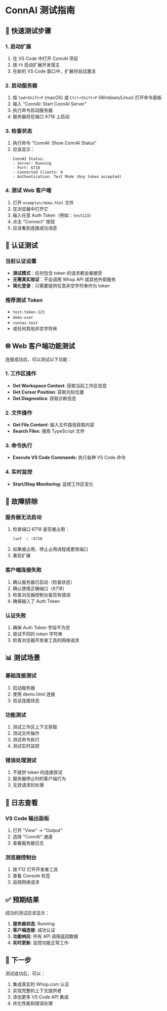 # ConnAI 测试指南

## 🚀 快速测试步骤

### 1. 启动扩展
1. 在 VS Code 中打开 ConnAI 项目
2. 按 `F5` 启动扩展开发宿主
3. 在新的 VS Code 窗口中，扩展将自动激活

### 2. 启动服务器
1. 按 `Cmd+Shift+P` (macOS) 或 `Ctrl+Shift+P` (Windows/Linux) 打开命令面板
2. 输入 "ConnAI: Start ConnAI Server"
3. 执行命令启动服务器
4. 服务器将在端口 6718 上启动

### 3. 检查状态
1. 执行命令 "ConnAI: Show ConnAI Status"
2. 应该显示：
   ```
   ConnAI Status:
   - Server: Running
   - Port: 6718
   - Connected Clients: 0
   - Authentication: Test Mode (Any token accepted)
   ```

### 4. 测试 Web 客户端
1. 打开 `examples/demo.html` 文件
2. 在浏览器中打开它
3. 输入任意 Auth Token（例如：`test123`）
4. 点击 "Connect" 按钮
5. 应该看到连接成功消息

## 🔧 认证测试

### 当前认证设置
- **测试模式**：任何包含 token 的请求都会被接受
- **无需真实验证**：不会调用 Whop API 或其他外部服务
- **简化登录**：只需要提供任意非空字符串作为 token

### 推荐测试 Token
- `test-token-123`
- `demo-user`
- `connai-test`
- 或任何其他非空字符串

## 🌐 Web 客户端功能测试

连接成功后，可以测试以下功能：

### 1. 工作区操作
- **Get Workspace Context**: 获取当前工作区信息
- **Get Cursor Position**: 获取光标位置
- **Get Diagnostics**: 获取诊断信息

### 2. 文件操作
- **Get File Content**: 输入文件路径获取内容
- **Search Files**: 搜索 TypeScript 文件

### 3. 命令执行
- **Execute VS Code Commands**: 执行各种 VS Code 命令

### 4. 实时监控
- **Start/Stop Monitoring**: 监控工作区变化

## 🐛 故障排除

### 服务器无法启动
1. 检查端口 6718 是否被占用：
   ```bash
   lsof -i :6718
   ```
2. 如果被占用，停止占用进程或更改端口
3. 重启扩展

### 客户端连接失败
1. 确认服务器已启动（检查状态）
2. 确认使用正确端口（6718）
3. 检查浏览器控制台是否有错误
4. 确保输入了 Auth Token

### 认证失败
1. 确保 Auth Token 字段不为空
2. 尝试不同的 token 字符串
3. 检查浏览器开发者工具的网络请求

## 📊 测试场景

### 基础连接测试
1. 启动服务器
2. 使用 demo.html 连接
3. 验证连接状态

### 功能测试
1. 测试工作区上下文获取
2. 测试文件操作
3. 测试命令执行
4. 测试实时监控

### 错误处理测试
1. 不提供 token 的连接尝试
2. 服务器停止时的客户端行为
3. 无效请求的处理

## 📝 日志查看

### VS Code 输出面板
1. 打开 "View" → "Output"
2. 选择 "ConnAI" 通道
3. 查看服务器日志

### 浏览器控制台
1. 按 F12 打开开发者工具
2. 查看 Console 标签
3. 监控网络请求

## ✅ 预期结果

成功的测试应该显示：

1. **服务器状态**: Running
2. **客户端连接**: 成功认证
3. **功能响应**: 所有 API 调用返回数据
4. **实时更新**: 监控功能正常工作

## 🎯 下一步

测试成功后，可以：

1. 集成真实的 Whop.com 认证
2. 实现完整的上下文提供者
3. 添加更多 VS Code API 集成
4. 优化性能和错误处理
